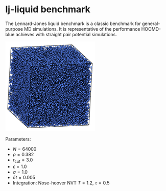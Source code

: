 # lj-liquid benchmark

The Lennard-Jones liquid benchmark is a classic benchmark for general-purpose
MD simulations. It is representative of the performance HOOMD-blue achieves
with straight pair potential simulations.

<img src="lj-liquid/lj-liquid.png" style="width: 280px;"/>

Parameters:

* $N = 64000$
* $\rho = 0.382$
* $r_\mathrm{cut} = 3.0$
* $\epsilon = 1.0$
* $\sigma = 1.0$
* $\delta t = 0.005$
* Integration: Nose-hoover NVT $T=1.2$, $\tau=0.5$
